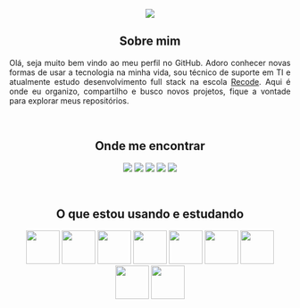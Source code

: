 
<p align="center"><img src="https://media.giphy.com/media/zOvBKUUEERdNm/giphy.gif"></p>

<h2 align="center">Sobre mim</h2>
<p align="justify">Olá, seja muito bem vindo ao meu perfil no GitHub. Adoro conhecer novas formas de usar a tecnologia na minha vida, sou técnico de suporte em TI e atualmente estudo desenvolvimento full stack na escola <a href="https://recode.org.br/">Recode</a>. Aqui é onde eu organizo, compartilho e busco novos projetos, fique a vontade para explorar meus repositórios.</p>
<br>

<h2 align="center">Onde me encontrar</h2>
<p align="center"> 
  <img href="SEULINKEDIN" src="https://img.shields.io/badge/LinkedIn-166798?style=for-the-badge&logo=linkedin&logoColor=white"> <img href="SEU GMAIL" src="https://img.shields.io/badge/Gmail-166798?style=for-the-badge&logo=gmail&logoColor=white"> <img href="SEUTWITTER" src="https://img.shields.io/badge/Twitter-166798?style=for-the-badge&logo=twitter&logoColor=white"> <img href="SEUDISCORD" src="https://img.shields.io/badge/Discord-166798?style=for-the-badge&logo=discord&logoColor=white"> <img href="SEU TELEGRAM" src="https://img.shields.io/badge/Telegram-166798?style=for-the-badge&logo=telegram&logoColor=white"></p>
<br>
 
<h2 align="center">O que estou usando e estudando</h2>
<p align="center">
<img width="60px" src="https://cdn.jsdelivr.net/gh/devicons/devicon/icons/html5/html5-plain.svg"/>
<img width="60px" src="https://cdn.jsdelivr.net/gh/devicons/devicon/icons/css3/css3-plain.svg" />
<img width="60px" src="https://cdn.jsdelivr.net/gh/devicons/devicon/icons/javascript/javascript-original.svg" />  
<img  width="60px" src="https://cdn.jsdelivr.net/gh/devicons/devicon/icons/java/java-original.svg" />
<img  width="60px" src="https://cdn.jsdelivr.net/gh/devicons/devicon/icons/python/python-original.svg" />
<img  width="60px" src="https://cdn.jsdelivr.net/gh/devicons/devicon/icons/bootstrap/bootstrap-plain.svg" />
<img  width="60px" src="https://cdn.jsdelivr.net/gh/devicons/devicon/icons/mysql/mysql-plain.svg" />
<img  width="60px" src="https://cdn.jsdelivr.net/gh/devicons/devicon/icons/git/git-plain.svg" />
<img width="60px" src="https://cdn.jsdelivr.net/gh/devicons/devicon/icons/linux/linux-original.svg" /></p>
<br>














<!--
**naassom-pedro/naassom-pedro** is a ✨ _special_ ✨ repository because its `README.md` (this file) appears on your GitHub profile.

Here are some ideas to get you started:

- 🔭 I’m currently working on ...
- 🌱 I’m currently learning ...
- 👯 I’m looking to collaborate on ...
- 🤔 I’m looking for help with ...
- 💬 Ask me about ...
- 📫 How to reach me: ...
- 😄 Pronouns: ...
- ⚡ Fun fact: ...
-->
